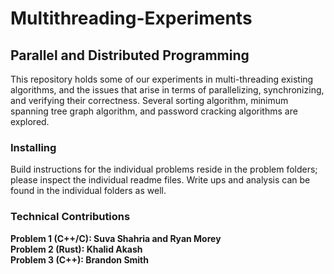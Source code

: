 # Multithreading-Experiments
## Parallel and Distributed Programming
This repository holds some of our experiments in multi-threading existing algorithms, and the issues that arise in terms of parallelizing, synchronizing, and verifying their correctness. Several sorting algorithm, minimum spanning tree graph algorithm, and password cracking algorithms are explored.

### Installing
Build instructions for the individual problems reside in the problem folders; please inspect the individual readme files. Write ups and analysis can be found in the individual folders as well.

### Technical Contributions
**Problem 1 (C++/C): Suva Shahria and Ryan Morey  
Problem 2 (Rust): Khalid Akash  
Problem 3 (C++): Brandon Smith**
